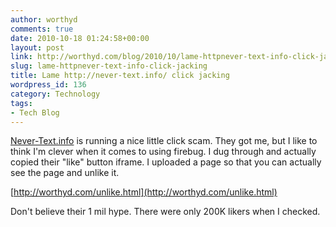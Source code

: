 ```yaml
---
author: worthyd
comments: true
date: 2010-10-18 01:24:58+00:00
layout: post
link: http://worthyd.com/blog/2010/10/lame-httpnever-text-info-click-jacking/
slug: lame-httpnever-text-info-click-jacking
title: Lame http://never-text.info/ click jacking
wordpress_id: 136
category: Technology
tags:
- Tech Blog
---
```


[Never-Text.info](http://never-text.info) is running a nice little click scam.  They got me, but I like to think I'm clever when it comes to using firebug.  I dug through and actually copied their "like" button iframe.  I uploaded a page so that you can actually see the page and unlike it.

[http://worthyd.com/unlike.html](http://worthyd.com/unlike.html)

Don't believe their 1 mil hype. There were only 200K likers when I checked.
